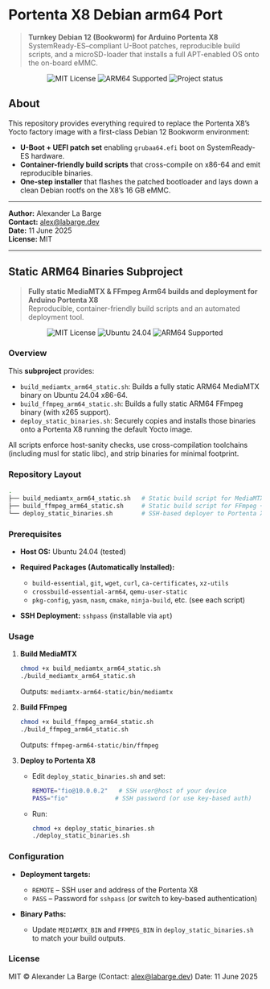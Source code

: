 # Portenta X8 Debian arm64 Port

> **Turnkey Debian 12 (Bookworm) for Arduino Portenta X8**  
> SystemReady-ES–compliant U-Boot patches, reproducible build scripts, and a microSD-loader that installs a full APT-enabled OS onto the on-board eMMC.

<p align="center">
  <img src="https://img.shields.io/badge/license-MIT-24292e?style=for-the-badge&logo=opensourceinitiative&logoColor=white" alt="MIT License"/>
  <img src="https://img.shields.io/badge/arm64-supported-24292e?style=for-the-badge&logo=linux&logoColor=white" alt="ARM64 Supported"/>
  <img src="https://img.shields.io/badge/status-alpha-24292e?style=for-the-badge&logo=github" alt="Project status"/>
</p>

## About

This repository provides everything required to replace the Portenta X8’s Yocto factory image with a first-class Debian 12 Bookworm environment:

- **U-Boot + UEFI patch set** enabling `grubaa64.efi` boot on SystemReady-ES hardware.  
- **Container-friendly build scripts** that cross-compile on x86-64 and emit reproducible binaries.  
- **One-step installer** that flashes the patched bootloader and lays down a clean Debian rootfs on the X8’s 16 GB eMMC.

---

**Author:** Alexander La Barge  
**Contact:** [alex@labarge.dev](mailto:alex@labarge.dev)  
**Date:** 11 June 2025  
**License:** MIT

---

## Static ARM64 Binaries Subproject

> **Fully static MediaMTX & FFmpeg Arm64 builds and deployment for Arduino Portenta X8**  
> Reproducible, container-friendly build scripts and an automated deployment tool.

<p align="center">
  <img src="https://img.shields.io/badge/license-MIT-24292e?style=for-the-badge&logo=opensourceinitiative&logoColor=white" alt="MIT License"/>
  <img src="https://img.shields.io/badge/ubuntu-24.04-orange?style=for-the-badge&logo=ubuntu&logoColor=white" alt="Ubuntu 24.04"/>
  <img src="https://img.shields.io/badge/arm64-supported-24292e?style=for-the-badge&logo=linux&logoColor=white" alt="ARM64 Supported"/>
</p>

### Overview

This **subproject** provides:

- `build_mediamtx_arm64_static.sh`: Builds a fully static ARM64 MediaMTX binary on Ubuntu 24.04 x86-64.  
- `build_ffmpeg_arm64_static.sh`: Builds a fully static ARM64 FFmpeg binary (with x265 support).  
- `deploy_static_binaries.sh`: Securely copies and installs those binaries onto a Portenta X8 running the default Yocto image.  

All scripts enforce host-sanity checks, use cross-compilation toolchains (including musl for static libc), and strip binaries for minimal footprint.

### Repository Layout

```bash
.
├── build_mediamtx_arm64_static.sh   # Static build script for MediaMTX
├── build_ffmpeg_arm64_static.sh     # Static build script for FFmpeg + x265
└── deploy_static_binaries.sh        # SSH-based deployer to Portenta X8
````

### Prerequisites

* **Host OS:** Ubuntu 24.04 (tested)
* **Required Packages (Automatically Installed):**

  * `build-essential`, `git`, `wget`, `curl`, `ca-certificates`, `xz-utils`
  * `crossbuild-essential-arm64`, `qemu-user-static`
  * `pkg-config`, `yasm`, `nasm`, `cmake`, `ninja-build`, etc. (see each script)
* **SSH Deployment:** `sshpass` (installable via `apt`)

### Usage

1. **Build MediaMTX**

   ```bash
   chmod +x build_mediamtx_arm64_static.sh
   ./build_mediamtx_arm64_static.sh
   ```

   Outputs: `mediamtx-arm64-static/bin/mediamtx`

2. **Build FFmpeg**

   ```bash
   chmod +x build_ffmpeg_arm64_static.sh
   ./build_ffmpeg_arm64_static.sh
   ```

   Outputs: `ffmpeg-arm64-static/bin/ffmpeg`

3. **Deploy to Portenta X8**

   * Edit `deploy_static_binaries.sh` and set:

     ```bash
     REMOTE="fio@10.0.0.2"   # SSH user@host of your device
     PASS="fio"             # SSH password (or use key-based auth)
     ```
   * Run:

     ```bash
     chmod +x deploy_static_binaries.sh
     ./deploy_static_binaries.sh
     ```

### Configuration

* **Deployment targets:**

  * `REMOTE` – SSH user and address of the Portenta X8
  * `PASS` – Password for `sshpass` (or switch to key-based authentication)
* **Binary Paths:**

  * Update `MEDIAMTX_BIN` and `FFMPEG_BIN` in `deploy_static_binaries.sh` to match your build outputs.

### License

MIT © Alexander La Barge
(Contact: [alex@labarge.dev](mailto:alex@labarge.dev))
Date: 11 June 2025

```
```

